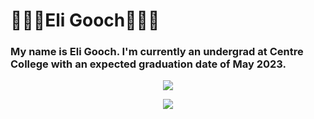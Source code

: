 # 👨🏼‍💻Eli Gooch👨🏼‍💻

### My name is Eli Gooch. I'm currently an undergrad at Centre College with an expected graduation date of May 2023.


<p align="center">
  <img src="https://github-readme-stats.vercel.app/api?username=JeliHacker" />
</p>
<p align="center">
  <img src="https://github-readme-stats.vercel.app/api/top-langs/?username=JeliHacker" />
</p>
